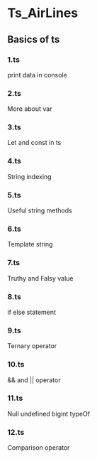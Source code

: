 # Ts_AirLines

## Basics of ts

### 1.ts

print data in console

### 2.ts

More about var

### 3.ts

Let and const in ts

### 4.ts

String indexing


### 5.ts
Useful string methods


### 6.ts
Template string


### 7.ts
Truthy and Falsy value


### 8.ts
if else statement


### 9.ts
Ternary operator


### 10.ts
&& and || operator


### 11.ts
Null undefined bigint typeOf


### 12.ts
Comparison operator
